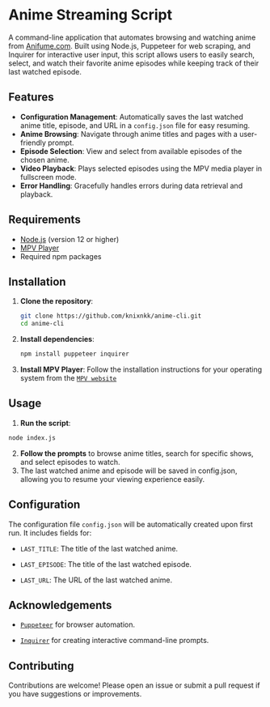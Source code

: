 # Anime Streaming Script

A command-line application that automates browsing and watching anime from [Anifume.com](https://anifume.com). Built using Node.js, Puppeteer for web scraping, and Inquirer for interactive user input, this script allows users to easily search, select, and watch their favorite anime episodes while keeping track of their last watched episode.

## Features

- **Configuration Management**: Automatically saves the last watched anime title, episode, and URL in a `config.json` file for easy resuming.
- **Anime Browsing**: Navigate through anime titles and pages with a user-friendly prompt.
- **Episode Selection**: View and select from available episodes of the chosen anime.
- **Video Playback**: Plays selected episodes using the MPV media player in fullscreen mode.
- **Error Handling**: Gracefully handles errors during data retrieval and playback.

## Requirements

- [Node.js](https://nodejs.org/) (version 12 or higher)
- [MPV Player](https://mpv.io/)
- Required npm packages

## Installation

1. **Clone the repository**:
   ```bash
   git clone https://github.com/knixnkk/anime-cli.git
   cd anime-cli
   ```
2. **Install dependencies**:

   ```bash
   npm install puppeteer inquirer
   ```
3. **Install MPV Player**: Follow the installation instructions for your operating system from the [`MPV website`](https://mpv.io/)

## Usage
1. **Run the script**:

```bash
node index.js
```
2. **Follow the prompts** to browse anime titles, search for specific shows, and select episodes to watch.
3. The last watched anime and episode will be saved in config.json, allowing you to resume your viewing experience easily.

## Configuration
The configuration file `config.json` will be automatically created upon first run. It includes fields for:

- `LAST_TITLE`: The title of the last watched anime.
* `LAST_EPISODE`: The title of the last watched episode.
+ `LAST_URL`: The URL of the last watched anime.

## Acknowledgements
- [`Puppeteer`](https://github.com/puppeteer/puppeteer) for browser automation.
+ [`Inquirer`](https://github.com/SBoudrias/Inquirer.js) for creating interactive command-line prompts.

## Contributing
Contributions are welcome! Please open an issue or submit a pull request if you have suggestions or improvements.
